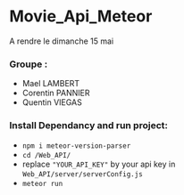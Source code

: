 # Movie_Api_Meteor
A rendre le dimanche 15 mai

### Groupe : 
- Mael LAMBERT
- Corentin PANNIER
- Quentin VIEGAS

### Install Dependancy and run project: 
- ```npm i meteor-version-parser```
- ```cd /Web_API/```
- replace ```"YOUR_API_KEY"``` by your api key in ```Web_API/server/serverConfig.js```
- ```meteor run```
